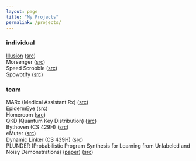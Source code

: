```yaml
---
layout: page
title: "My Projects"
permalink: /projects/
---
```


### individual

[Illusion](https://linuszheng.github.io/illusion/) ([src](https://github.com/linuszheng/illusion))   
Morsenger ([src](https://github.com/linuszheng/MORSEnger))     
Speed Scrobble ([src](https://github.com/linuszheng/speed-scrobble))       
Spowotify ([src](https://github.com/linuszheng/spowotify))


### team

MARx (Medical Assistant Rx) ([src](https://github.com/RohanViswanathan/HealthHack))  
EpidermEye ([src](https://github.com/RohanViswanathan/QuestHack))  
Homeroom ([src](https://github.com/BK1031/Homeroom))  
QKD (Quantum Key Distribution) ([src](https://github.com/linuszheng/quantum-key-distribution))    
Bythoven (CS 429H) ([src](https://github.com/linuszheng/bythoven))       
eMuter ([src](https://github.com/jamesouyang2003/hacktx21))     
Dynamic Linker (CS 439H) ([src](https://gitlab.com/ameyer1024/cs439t-final-project))      
PLUNDER (Probabilistic Program Synthesis for Learning from Unlabeled and Noisy Demonstrations) ([paper](https://github.com/ut-amrl/plunder)) ([src](http://128.84.21.203/abs/2303.01440))
